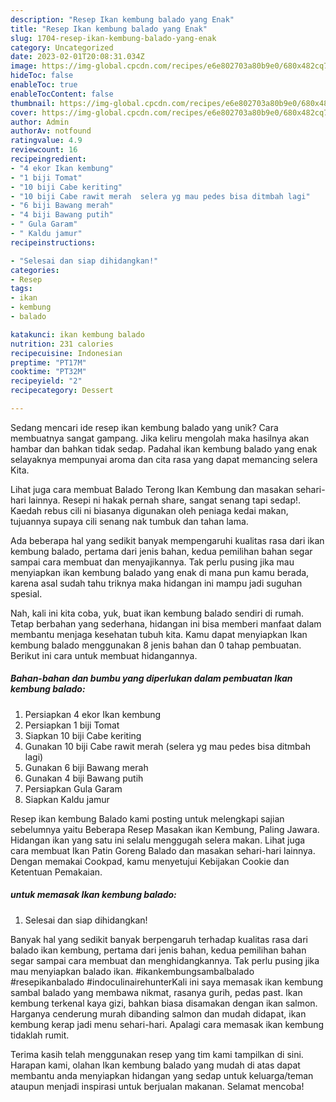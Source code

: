 ```yaml
---
description: "Resep Ikan kembung balado yang Enak"
title: "Resep Ikan kembung balado yang Enak"
slug: 1704-resep-ikan-kembung-balado-yang-enak
category: Uncategorized
date: 2023-02-01T20:08:31.034Z
image: https://img-global.cpcdn.com/recipes/e6e802703a80b9e0/680x482cq70/ikan-kembung-balado-foto-resep-utama.jpg
hideToc: false
enableToc: true
enableTocContent: false
thumbnail: https://img-global.cpcdn.com/recipes/e6e802703a80b9e0/680x482cq70/ikan-kembung-balado-foto-resep-utama.jpg
cover: https://img-global.cpcdn.com/recipes/e6e802703a80b9e0/680x482cq70/ikan-kembung-balado-foto-resep-utama.jpg
author: Admin
authorAv: notfound
ratingvalue: 4.9
reviewcount: 16
recipeingredient:
- "4 ekor Ikan kembung"
- "1 biji Tomat"
- "10 biji Cabe keriting"
- "10 biji Cabe rawit merah  selera yg mau pedes bisa ditmbah lagi"
- "6 biji Bawang merah"
- "4 biji Bawang putih"
- " Gula Garam"
- " Kaldu jamur"
recipeinstructions:

- "Selesai dan siap dihidangkan!"
categories:
- Resep
tags:
- ikan
- kembung
- balado

katakunci: ikan kembung balado 
nutrition: 231 calories
recipecuisine: Indonesian
preptime: "PT17M"
cooktime: "PT32M"
recipeyield: "2"
recipecategory: Dessert

---
```





Sedang mencari ide resep ikan kembung balado yang unik? Cara membuatnya sangat gampang. Jika keliru mengolah maka hasilnya akan hambar dan bahkan tidak sedap. Padahal ikan kembung balado yang enak selayaknya mempunyai aroma dan cita rasa yang dapat memancing selera Kita.





Lihat juga cara membuat Balado Terong Ikan Kembung dan masakan sehari-hari lainnya. Resepi ni hakak pernah share, sangat senang tapi sedap!. Kaedah rebus cili ni biasanya digunakan oleh peniaga kedai makan, tujuannya supaya cili senang nak tumbuk dan tahan lama.

Ada beberapa hal yang sedikit banyak mempengaruhi kualitas rasa dari ikan kembung balado, pertama dari jenis bahan, kedua pemilihan bahan segar sampai cara membuat dan menyajikannya. Tak perlu pusing jika mau menyiapkan ikan kembung balado yang enak di mana pun kamu berada, karena asal sudah tahu triknya maka hidangan ini mampu jadi suguhan spesial.






Nah, kali ini kita coba, yuk, buat ikan kembung balado sendiri di rumah. Tetap berbahan yang sederhana, hidangan ini bisa memberi manfaat dalam membantu menjaga kesehatan tubuh kita. Kamu dapat menyiapkan Ikan kembung balado menggunakan 8 jenis bahan dan 0 tahap pembuatan. Berikut ini cara untuk membuat hidangannya.

<!--inarticleads1-->

##### Bahan-bahan dan bumbu yang diperlukan dalam pembuatan Ikan kembung balado:

1. Persiapkan 4 ekor Ikan kembung
1. Persiapkan 1 biji Tomat
1. Siapkan 10 biji Cabe keriting
1. Gunakan 10 biji Cabe rawit merah  (selera yg mau pedes bisa ditmbah lagi)
1. Gunakan 6 biji Bawang merah
1. Gunakan 4 biji Bawang putih
1. Persiapkan  Gula Garam
1. Siapkan  Kaldu jamur


Resep ikan kembung Balado kami posting untuk melengkapi sajian sebelumnya yaitu Beberapa Resep Masakan ikan Kembung, Paling Jawara. Hidangan ikan yang satu ini selalu menggugah selera makan. Lihat juga cara membuat Ikan Patin Goreng Balado dan masakan sehari-hari lainnya. Dengan memakai Cookpad, kamu menyetujui Kebijakan Cookie dan Ketentuan Pemakaian. 

<!--inarticleads2-->

#####  untuk memasak Ikan kembung balado:


1. Selesai dan siap dihidangkan!

Banyak hal yang sedikit banyak berpengaruh terhadap kualitas rasa dari balado ikan kembung, pertama dari jenis bahan, kedua pemilihan bahan segar sampai cara membuat dan menghidangkannya. Tak perlu pusing jika mau menyiapkan balado ikan. #ikankembungsambalbalado #resepikanbalado #indoculinairehunterKali ini saya memasak ikan kembung sambal balado yang membawa nikmat, rasanya gurih, pedas past. Ikan kembung terkenal kaya gizi, bahkan biasa disamakan dengan ikan salmon. Harganya cenderung murah dibanding salmon dan mudah didapat, ikan kembung kerap jadi menu sehari-hari. Apalagi cara memasak ikan kembung tidaklah rumit. 

Terima kasih telah menggunakan resep yang tim kami tampilkan di sini. Harapan kami, olahan Ikan kembung balado yang mudah di atas dapat membantu anda menyiapkan hidangan yang sedap untuk keluarga/teman ataupun menjadi inspirasi untuk berjualan makanan. Selamat mencoba!
